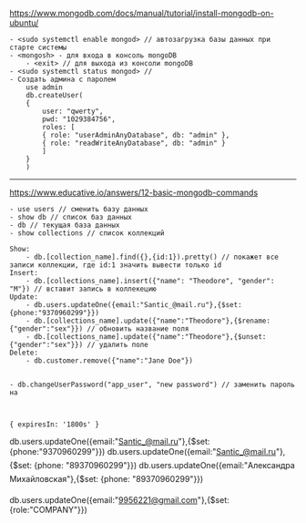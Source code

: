 https://www.mongodb.com/docs/manual/tutorial/install-mongodb-on-ubuntu/

    - <sudo systemctl enable mongod> // автозагрузка базы данных при старте системы
    - <mongosh> - для входа в консоль mongoDB
        - <exit> // для выхода из консоли mongoDB
    - <sudo systemctl status mongod> // 
    - Создать админа с паролем
        use admin
        db.createUser(
        {
            user: "qwerty",
            pwd: "1029384756",
            roles: [ 
            { role: "userAdminAnyDatabase", db: "admin" },
            { role: "readWriteAnyDatabase", db: "admin" } 
            ]
        }
        )

        
___________________________________________________________________________________
https://www.educative.io/answers/12-basic-mongodb-commands

    - use users // сменить базу данных
    - show db // список баз данных
    - db // текущая база данных
    - show collections // список коллекций 
    
    Show:
        - db.[collection_name].find({},{id:1}).pretty() // покажет все записи коллекции, где id:1 значить вывести только id
    Insert:
        - db.[collections_name].insert({"name": "Theodore", "gender": "M"}) // вставит запись в коллекецию
    Update:
        - db.users.updateOne({email:"Santic_@mail.ru"},{$set: {phone:"9370960299"}})
        - db.[collections_name].update({"name":"Theodore"},{$rename: {"gender":"sex"}}) // обновить название поля
        - db.[collections_name].update({"name":"Theodore"},{$unset: {"gender":"sex"}}) // удалить поле
    Delete:
        - db.customer.remove({"name":"Jane Doe"})

        
    - db.changeUserPassword("app_user", "new password") // заменить пароль на 
    


    { expiresIn: '1800s' }




db.users.updateOne({email:"Santic_@mail.ru"},{$set: {phone:"9370960299"}})
db.users.updateOne({email:"Santic_@mail.ru"},{$set: {phone: "89370960299"}})
db.users.updateOne({email:"Александра Михайловская"},{$set: {phone: "89370960299"}})

db.users.updateOne({email:"9956221@gmail.com"},{$set: {role:"COMPANY"}})